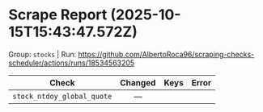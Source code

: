 # Scrape Report (2025-10-15T15:43:47.572Z)

Group: `stocks`  |  Run: https://github.com/AlbertoRoca96/scraping-checks-scheduler/actions/runs/18534563205

| Check | Changed | Keys | Error |
|---|:---:|:--|:--|
| `stock_ntdoy_global_quote` | — |  |  |
